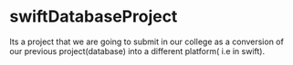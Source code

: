 # swiftDatabaseProject
Its a project that we are going to submit in our college as a conversion of our previous project(database) into a different platform( i.e in swift).
